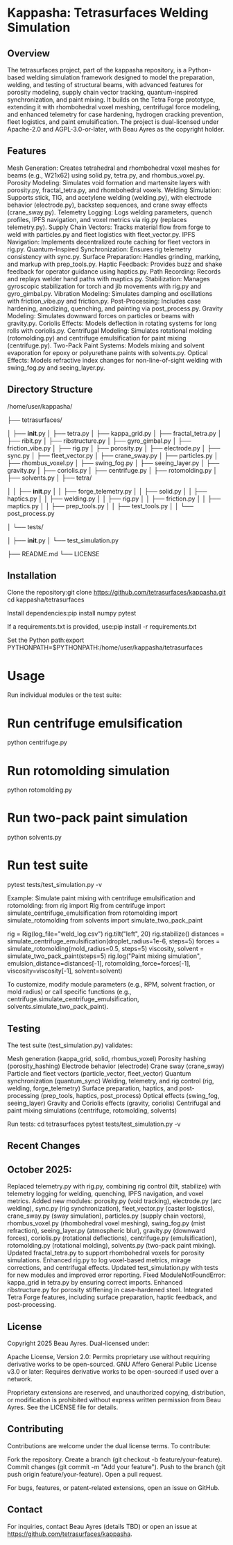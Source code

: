 # Kappasha: Tetrasurfaces Welding Simulation
## Overview
The tetrasurfaces project, part of the kappasha repository, is a Python-based welding simulation framework designed to model the preparation, welding, and testing of structural beams, with advanced features for porosity modeling, supply chain vector tracking, quantum-inspired synchronization, and paint mixing. It builds on the Tetra Forge prototype, extending it with rhombohedral voxel meshing, centrifugal force modeling, and enhanced telemetry for case hardening, hydrogen cracking prevention, fleet logistics, and paint emulsification. The project is dual-licensed under Apache-2.0 and AGPL-3.0-or-later, with Beau Ayres as the copyright holder.
## Features

Mesh Generation: Creates tetrahedral and rhombohedral voxel meshes for beams (e.g., W21x62) using solid.py, tetra.py, and rhombus_voxel.py.
Porosity Modeling: Simulates void formation and martensite layers with porosity.py, fractal_tetra.py, and rhombohedral voxels.
Welding Simulation: Supports stick, TIG, and acetylene welding (welding.py), with electrode behavior (electrode.py), backstep sequences, and crane sway effects (crane_sway.py).
Telemetry Logging: Logs welding parameters, quench profiles, IPFS navigation, and voxel metrics via rig.py (replaces telemetry.py).
Supply Chain Vectors: Tracks material flow from forge to weld with particles.py and fleet logistics with fleet_vector.py.
IPFS Navigation: Implements decentralized route caching for fleet vectors in rig.py.
Quantum-Inspired Synchronization: Ensures rig telemetry consistency with sync.py.
Surface Preparation: Handles grinding, marking, and markup with prep_tools.py.
Haptic Feedback: Provides buzz and shake feedback for operator guidance using haptics.py.
Path Recording: Records and replays welder hand paths with maptics.py.
Stabilization: Manages gyroscopic stabilization for torch and jib movements with rig.py and gyro_gimbal.py.
Vibration Modeling: Simulates damping and oscillations with friction_vibe.py and friction.py.
Post-Processing: Includes case hardening, anodizing, quenching, and painting via post_process.py.
Gravity Modeling: Simulates downward forces on particles or beams with gravity.py.
Coriolis Effects: Models deflection in rotating systems for long rolls with coriolis.py.
Centrifugal Modeling: Simulates rotational molding (rotomolding.py) and centrifuge emulsification for paint mixing (centrifuge.py).
Two-Pack Paint Systems: Models mixing and solvent evaporation for epoxy or polyurethane paints with solvents.py.
Optical Effects: Models refractive index changes for non-line-of-sight welding with swing_fog.py and seeing_layer.py.

## Directory Structure
/home/user/kappasha/

├── tetrasurfaces/

│   ├── __init__.py
│   ├── tetra.py
│   ├── kappa_grid.py
│   ├── fractal_tetra.py
│   ├── ribit.py
│   ├── ribstructure.py
│   ├── gyro_gimbal.py
│   ├── friction_vibe.py
│   ├── rig.py
│   ├── porosity.py
│   ├── electrode.py
│   ├── sync.py
│   ├── fleet_vector.py
│   ├── crane_sway.py
│   ├── particles.py
│   ├── rhombus_voxel.py
│   ├── swing_fog.py
│   ├── seeing_layer.py
│   ├── gravity.py
│   ├── coriolis.py
│   ├── centrifuge.py
│   ├── rotomolding.py
│   ├── solvents.py
│   ├── tetra/

│   │   ├── __init__.py
│   │   ├── forge_telemetry.py
│   │   ├── solid.py
│   │   ├── haptics.py
│   │   ├── welding.py
│   │   ├── rig.py
│   │   ├── friction.py
│   │   ├── maptics.py
│   │   ├── prep_tools.py
│   │   ├── test_tools.py
│   │   └── post_process.py

│   └── tests/

│       ├── __init__.py
│       └── test_simulation.py

├── README.md
└── LICENSE

## Installation

Clone the repository:git clone https://github.com/tetrasurfaces/kappasha.git
cd kappasha/tetrasurfaces


Install dependencies:pip install numpy pytest

If a requirements.txt is provided, use:pip install -r requirements.txt


Set the Python path:export PYTHONPATH=$PYTHONPATH:/home/user/kappasha/tetrasurfaces



# Usage
Run individual modules or the test suite:
# Run centrifuge emulsification
python centrifuge.py

# Run rotomolding simulation
python rotomolding.py

# Run two-pack paint simulation
python solvents.py

# Run test suite
pytest tests/test_simulation.py -v

Example: Simulate paint mixing with centrifuge emulsification and rotomolding:
from rig import Rig
from centrifuge import simulate_centrifuge_emulsification
from rotomolding import simulate_rotomolding
from solvents import simulate_two_pack_paint

rig = Rig(log_file="weld_log.csv")
rig.tilt("left", 20)
rig.stabilize()
distances = simulate_centrifuge_emulsification(droplet_radius=1e-6, steps=5)
forces = simulate_rotomolding(mold_radius=0.5, steps=5)
viscosity, solvent = simulate_two_pack_paint(steps=5)
rig.log("Paint mixing simulation", emulsion_distance=distances[-1], rotomolding_force=forces[-1], viscosity=viscosity[-1], solvent=solvent)

To customize, modify module parameters (e.g., RPM, solvent fraction, or mold radius) or call specific functions (e.g., centrifuge.simulate_centrifuge_emulsification, solvents.simulate_two_pack_paint).
## Testing
The test suite (test_simulation.py) validates:

Mesh generation (kappa_grid, solid, rhombus_voxel)
Porosity hashing (porosity_hashing)
Electrode behavior (electrode)
Crane sway (crane_sway)
Particle and fleet vectors (particle_vector, fleet_vector)
Quantum synchronization (quantum_sync)
Welding, telemetry, and rig control (rig, welding, forge_telemetry)
Surface preparation, haptics, and post-processing (prep_tools, haptics, post_process)
Optical effects (swing_fog, seeing_layer)
Gravity and Coriolis effects (gravity, coriolis)
Centrifugal and paint mixing simulations (centrifuge, rotomolding, solvents)

Run tests:
cd tetrasurfaces
pytest tests/test_simulation.py -v

## Recent Changes

## October 2025:
Replaced telemetry.py with rig.py, combining rig control (tilt, stabilize) with telemetry logging for welding, quenching, IPFS navigation, and voxel metrics.
Added new modules: porosity.py (void tracking), electrode.py (arc welding), sync.py (rig synchronization), fleet_vector.py (caster logistics), crane_sway.py (sway simulation), particles.py (supply chain vectors), rhombus_voxel.py (rhombohedral voxel meshing), swing_fog.py (mist refraction), seeing_layer.py (atmospheric blur), gravity.py (downward forces), coriolis.py (rotational deflections), centrifuge.py (emulsification), rotomolding.py (rotational molding), solvents.py (two-pack paint mixing).
Updated fractal_tetra.py to support rhombohedral voxels for porosity simulations.
Enhanced rig.py to log voxel-based metrics, mirage corrections, and centrifugal effects.
Updated test_simulation.py with tests for new modules and improved error reporting.
Fixed ModuleNotFoundError: kappa_grid in tetra.py by ensuring correct imports.
Enhanced ribstructure.py for porosity stiffening in case-hardened steel.
Integrated Tetra Forge features, including surface preparation, haptic feedback, and post-processing.



## License
Copyright 2025 Beau Ayres. Dual-licensed under:

Apache License, Version 2.0: Permits proprietary use without requiring derivative works to be open-sourced.
GNU Affero General Public License v3.0 or later: Requires derivative works to be open-sourced if used over a network.

Proprietary extensions are reserved, and unauthorized copying, distribution, or modification is prohibited without express written permission from Beau Ayres. See the LICENSE file for details.
## Contributing
Contributions are welcome under the dual license terms. To contribute:

Fork the repository.
Create a branch (git checkout -b feature/your-feature).
Commit changes (git commit -m "Add your feature").
Push to the branch (git push origin feature/your-feature).
Open a pull request.

For bugs, features, or patent-related extensions, open an issue on GitHub.
## Contact
For inquiries, contact Beau Ayres (details TBD) or open an issue at https://github.com/tetrasurfaces/kappasha.
